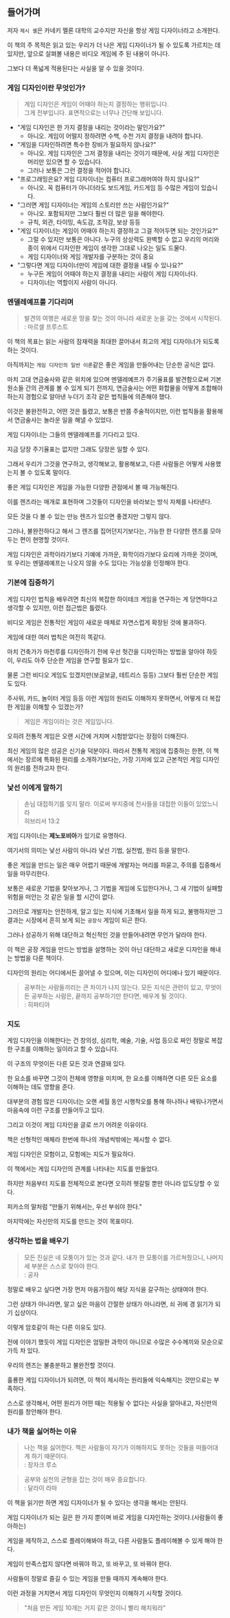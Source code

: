 ## 들어가며

저자 `제시 셸`은 카네키 멜론 대학의 교수지만 자신을 항상 게임 디자이너라고 소개한다.

이 책의 주 목적은 읽고 있는 우리가 더 나은 게임 디자이너가 될 수 있도록 가르치는 데 있지만, 앞으로 살펴볼 내용은 비디오 게임에 주 된 내용이 아니다.

그보다 더 폭넓게 적용된다는 사실을 알 수 있을 것이다.

### 게임 디자인이란 무엇인가?

> 게임 디자인은 게임이 어때야 하는지 결정하는 행위입니다.  
> 그게 전부입니다. 표면적으로는 너무나 간단해 보입니다.  

- "게임 디자인은 한 가지 결정을 내리는 것이라는 말인가요?"
  - 아니오. 게임이 어떨지 정하려면 수백, 수천 가지 결정을 내려야 합니다.
- "게임을 디자인하려면 특수한 장비가 필요하지 않나요?"
  - 아니오. 게임 디자인은 그저 결정을 내리는 것이기 때문에, 사실 게임 디자인은 머리만 있으면 할 수 있습니다.
  - 그러나 보통은 그런 결정을 적어야 합니다.
- "프로그래밍은요? 게임 디자이너는 컴퓨터 프로그래머여야 하지 않나요?"
  - 아니오. 꼭 컴퓨터가 아니더라도 보드게임, 카드게임 등 수많은 게임이 있습니다.
- "그러면 게임 디자이너는 게임의 스토리만 쓰는 사람인가요?"
  - 아니오. 포함되지만 그보다 훨씬 더 많은 일을 해야한다.
  - 규칙, 외관, 타이밍, 속도감, 조작감, 보상 등등
- "게임 디자이너는 게임이 어때야 하는지 결정하고 그걸 적어두면 되는 것인가요?"
  - 그럴 수 있지만 보통은 아니다. 누구의 상상력도 완벽할 수 없고 우리의 머리와 종이 위에서 디자인한 게임이 생각한 그대로 나오는 일도 드물다.
  - 게임 디자이너와 게임 개발자를 구분하는 것이 중요
- "그렇다면 게임 디자이너만이 게임에 대한 결정을 내릴 수 있나요?"
  - 누구든 게임이 어때야 하는지 결정을 내리는 사람이 게임 디자이너다.
  - 디자이너는 역할이지 사람이 아니다.

### 멘델레예프를 기다리며

> 발견의 여행은 새로운 땅을 찾는 것이 아니라 새로운 눈을 갖는 것에서 시작된다.  
> : 마르셀 프루스트

이 책의 목표는 읽는 사람의 잠재력을 최대한 끌어내서 최고의 게임 디자이너가 되도록 하는 것이다.

아직까지는 `게임 디자인의 일반 이론`같은 좋은 게임을 만들어내는 단순한 공식은 없다.

마치 고대 연금술사와 같은 위치에 있으며 멘델레예프가 주기율표를 발견함으로써 기본 원소들 간의 관계를 볼 수 있게 되기 전까지, 연금술사는 어떤 화합물을 어떻게 조합해야 하는지 경험으로 알아낸 누더기 조각 같은 법칙들에 의존해야 했다.

이것은 불완전하고, 어떤 것은 틀렸고, 보통은 반쯤 주술적이지만, 이런 법칙들을 활용해서 연금술사는 놀라운 일을 해낼 수 있었다.

게임 디자이너는 그들의 멘델레예프를 기다리고 있다.

지금 당장 주기율표는 없지만 그래도 당장은 일할 수 있다.

그래서 우리가 그것을 연구하고, 생각해보고, 활용해보고, 다른 사람들은 어떻게 사용했는지 볼 수 있도록 말이다.

좋은 게임 디자인은 게임을 가능한 다양한 관점에서 볼 때 가능해진다.

이를 렌즈라는 매개로 표현하며 그것들이 디자인을 바라보는 방식 자체를 나타낸다.

모든 것을 다 볼 수 있는 만능 렌즈가 있으면 좋겠지만 그렇지 않다.

그러나, 불완전하다고 해서 그 렌즈를 집어던지기보다는, 가능한 한 다양한 렌즈를 모아두는 편이 현명할 것이다.

게임 디자인은 과학이라기보다 기예에 가까운, 화학이라기보다 요리에 가까운 것이며, 또 우리는 멘델레예프는 나오지 않을 수도 있다는 가능성을 인정해야 한다.

### 기본에 집중하기

게임 디자인 법칙을 배우려면 최신의 복잡한 하이테크 게임을 연구하는 게 당연하다고 생각할 수 있지만, 이런 접근법은 틀렸다.

비디오 게임은 전통적인 게임이 새로운 매체로 자연스럽게 확장된 것에 불과하다.

게임에 대한 여러 법칙은 여전히 똑같다.

마치 건축가가 마천루를 디자인하기 전에 우선 헛간을 디자인하는 방법을 알아야 하듯이, 우리도 아주 단순한 게임을 연구할 필요가 있ㄷ.

물론 그런 비디오 게임도 있겠지만(보글보글, 테트리스 등등) 그보다 훨씬 단순한 게임도 있다.

주사위, 카드, 놀이터 게임 등등 이런 게임의 원리도 이해하지 못하면서, 어떻게 더 복잡한 게임을 이해할 수 있겠는가?

> 게임은 게임이라는 것은 게임입니다.

오히려 전통적 게임은 오랜 시간에 거치며 시험받았다는 장점이 더해진다.

최신 게임의 많은 성공은 신기술 덕분이다. 따라서 전통적 게임에 집중하는 한편, 이 책에서는 장르에 특화된 원리를 소개하기보다는, 가장 기저에 있고 근본적인 게임 디자인의 원리를 전하고자 한다.

### 낯선 이에게 말하기

> 손님 대접하기를 잊지 말라. 이로써 부지중에 천사들을 대접한 이들이 있었느니라  
> 히브리서 13:2

게임 디자이너는 **제노포비아**가 있기로 유명하다.

여기서의 의미는 낯선 사람이 아니라 낯선 기법, 실천법, 원리 등을 말한다.

좋은 게임을 만드는 일은 매우 어렵기 때문에 개발자는 머리를 파묻고, 주의를 집중해서 일을 마무리한다.

보통은 새로운 기법을 찾아보거나, 그 기법을 게임에 도입한다거나, 그 새 기법이 실패할 위험을 떠안는 것 같은 일을 할 시간이 없다.

그러므로 개발자는 안전하게, 알고 있는 지식에 기초해서 일을 하게 되고, 불행하지만 그 결과는 시장에서 흔히 보게 되는 `공장식` 게임이 되곤 한다.

그러나 성공하기 위해 대단하고 혁신적인 것을 만들어내려면 무언가 달라야 한다.

이 책은 공장 게임을 만드는 방법을 설명하는 것이 아닌 대단하고 새로운 디자인을 해내는 방법을 다룬 책이다.

디자인의 원리는 어디에서든 끌어낼 수 있으며, 이는 디자인이 어디에나 있기 때문이다.

> 공부하는 사람들끼리는 큰 차이가 나지 않는다. 모든 지식은 관련이 있고, 무엇이든 공부하는 사람은, 끝까지 공부하기만 한다면, 배우게 될 것이다.  
> : 히파티아

### 지도

게임 디자인을 이해한다는 건 창의성, 심리학, 예술, 기술, 사업 등으로 짜인 정말로 복잡한 구조를 이해하는 일이라고 할 수 있습니다.

이 구조의 무엇이든 다른 모든 것과 연결돼 있다.

한 요소를 바꾸면 그것이 전체에 영향을 미치며, 한 요소를 이해하면 다른 모든 요소를 이해하는 데도 영향을 준다.

대부분의 경험 많은 디자이너는 오랜 세월 동안 시행착오를 통해 하나하나 배워나가면서 마음속에 이런 구조를 만들어두고 있다.

그리고 이것이 게임 디자인을 글로 쓰기 어려운 이유이다.

책은 선형적인 매체라 한번에 하나의 개념씩밖에는 제시할 수 없다.

게임 디자인은 모험이고, 모험에는 지도가 필요하다.

이 책에서는 게임 디자인의 관계를 나타내는 지도를 만들었다.

하지만 처음부터 지도를 전체적으로 본다면 오히려 헷갈릴 뿐만 아니라 압도당할 수 있다.

피카소의 말처럼 "만들기 위해서는, 우선 부숴야 한다."

마지막에는 자신만의 지도를 만드는 것이 목표이다.

### 생각하는 법을 배우기

> 모든 진실은 네 모퉁이가 있는 것과 같다. 내가 한 모퉁이를 가르쳐줬으니, 나머지 세 부분은 스스로 찾아야 한다.  
> : 공자

정말로 배우고 싶다면 가장 먼저 마음가짐이 해당 지식을 갈구하는 상태여야 한다.

그런 상태가 아니라면, 알고 싶은 마음이 간절한 상태가 아니라면, 쇠 귀에 경 읽기가 되기 십상이다.

이렇게 암호같이 하는 다른 이유도 있다.

전에 이야기 했듯이 게임 디자인은 엄밀한 과학이 아니므로 수많은 수수께끼와 모순으로 가득 차 있다.

우리의 렌즈는 불충분하고 불완전할 것이다.

훌룡한 게임 디자이너가 되려면, 이 책이 제시하는 원리들에 익숙해지는 것만으로는 부족하다.

스스로 생각해서, 어떤 원리가 어떤 때는 적용될 수 없다는 사실을 알아내고, 자신만의 원리를 창안해야 한다.

### 내가 책을 싫어하는 이유

> 나는 책을 싫어한다. 책은 사람들이 자기가 이해하지도 못하는 것들을 떠들어대게 하기 때문이다.  
> : 장자크 루소

> 공부와 실천의 균형을 잡는 것이 매우 중요합니다.  
> : 달라이 라마

이 책을 읽기만 하면 게임 디자이너가 될 수 있다는 생각을 해서는 안된다.

게임 디자이너가 되는 길은 한 가지 뿐이며 바로 게임을 디자인하는 것이다.(사람들이 좋아하는)

게임을 제작하고, 스스로 플레이해봐야 하고, 다른 사람들도 플레이해볼 수 있게 해야 한다.

게임이 만족스럽지 않다면 바꿔야 하고, 또 바꾸고, 또 바꿔야 한다.

사람들이 정말로 즐길 수 있는 게임을 만들 때까지 계속해야 한다.

이런 과정을 거치면서 게임 디자인이 무엇인지 이해하기 시작할 것이다.

> "처음 만든 게임 10개는 거지 같은 것이니 빨리 해치워라"
